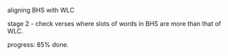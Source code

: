 aligning BHS with WLC

stage 2 - check verses where slots of words in BHS are more than that of WLC.

progress: 85% done.
